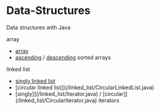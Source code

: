 # Data-Structures
Data structures with Java  

array
- [array](/array/Array.java)
- [ascending](/array/AscendingSortedArray.java) / [descending](/array/DescendingSortedArray.java) sorted arrays

linked list
- [singly linked list](/linked_list/LinkedList.java)
- [circular linked list]](/linked_list/CircularLinkedList.java)
- [singly]](/linked_list/Iterator.java) / [circular]](/linked_list/CircularIterator.java) iterators
